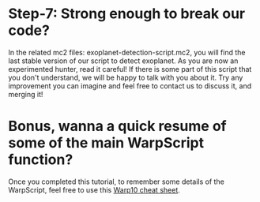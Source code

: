 # Step-7: Strong enough to break our code?

In the related mc2 files: exoplanet-detection-script.mc2, you will find the last stable version of our script to detect exoplanet. As you are now an experimented hunter, read it careful! If there is some part of this script that you don't understand, we will be happy to talk with you about it. Try any improvement you can imagine and feel free to contact us to discuss it, and merging it! 


# Bonus, wanna a quick resume of some of the main WarpScript function?

Once you completed this tutorial, to remember some details of the WarpScript, feel free to use this [Warp10 cheat sheet](https://groupe-sii.github.io/cheat-sheets/warp10/index.html).
